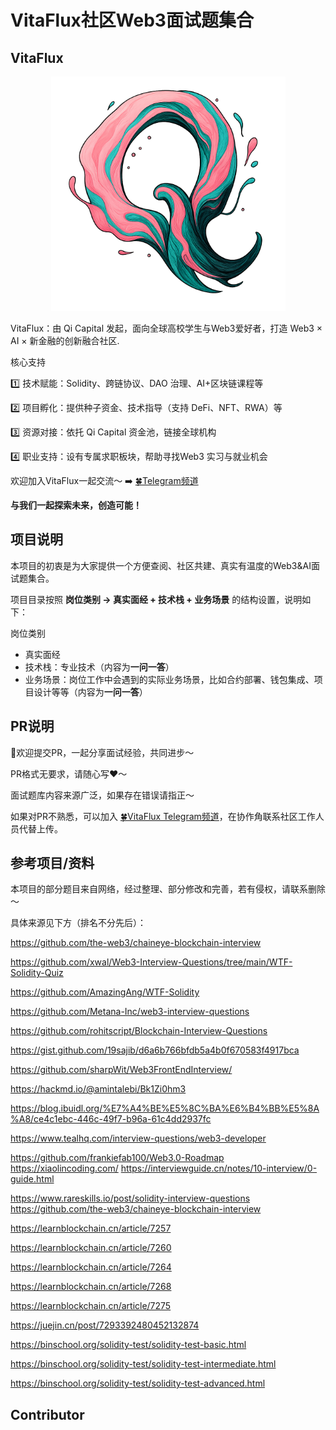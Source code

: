 # VitaFlux社区Web3面试题集合



## VitaFlux

<div align=center><img src="0.Image/VitaFluxLogo.png" alt="VitaFlux" width="375" /></div>



VitaFlux：由 Qi Capital 发起，面向全球高校学生与Web3爱好者，打造 Web3 × AI × 新金融的创新融合社区. 

核心支持 

1️⃣ 技术赋能：Solidity、跨链协议、DAO 治理、AI+区块链课程等

2️⃣ 项目孵化：提供种子资金、技术指导（支持 DeFi、NFT、RWA）等 

3️⃣ 资源对接：依托 Qi Capital 资金池，链接全球机构 

4️⃣ 职业支持：设有专属求职板块，帮助寻找Web3 实习与就业机会

欢迎加入VitaFlux一起交流～ ➡️ [🍀Telegram频道](https://t.me/+04_gJoUytQo0MjBl)

**与我们一起探索未来，创造可能！**



## 项目说明

本项目的初衷是为大家提供一个方便查阅、社区共建、真实有温度的Web3&AI面试题集合。

项目目录按照 **岗位类别 -> 真实面经 + 技术栈 + 业务场景** 的结构设置，说明如下：

岗位类别

- 真实面经
- 技术栈：专业技术（内容为**一问一答**）
- 业务场景：岗位工作中会遇到的实际业务场景，比如合约部署、钱包集成、项目设计等等（内容为**一问一答**）



## PR说明

👏欢迎提交PR，一起分享面试经验，共同进步～

PR格式无要求，请随心写❤️～ 

面试题库内容来源广泛，如果存在错误请指正～

如果对PR不熟悉，可以加入 [🍀VitaFlux Telegram频道](https://t.me/+04_gJoUytQo0MjBl)，在协作角联系社区工作人员代替上传。



## 参考项目/资料

本项目的部分题目来自网络，经过整理、部分修改和完善，若有侵权，请联系删除～

具体来源见下方（排名不分先后）：

https://github.com/the-web3/chaineye-blockchain-interview

https://github.com/xwal/Web3-Interview-Questions/tree/main/WTF-Solidity-Quiz

https://github.com/AmazingAng/WTF-Solidity

https://github.com/Metana-Inc/web3-interview-questions

https://github.com/rohitscript/Blockchain-Interview-Questions

https://gist.github.com/19sajib/d6a6b766bfdb5a4b0f670583f4917bca

https://github.com/sharpWit/Web3FrontEndInterview/

https://hackmd.io/@amintalebi/Bk1Zi0hm3  

https://blog.ibuidl.org/%E7%A4%BE%E5%8C%BA%E6%B4%BB%E5%8A%A8/ce4c1ebc-446c-49f7-b96a-61c4dd2937fc

https://www.tealhq.com/interview-questions/web3-developer

https://github.com/frankiefab100/Web3.0-Roadmap https://xiaolincoding.com/ https://interviewguide.cn/notes/10-interview/0-guide.html

https://www.rareskills.io/post/solidity-interview-questions https://github.com/the-web3/chaineye-blockchain-interview

https://learnblockchain.cn/article/7257

https://learnblockchain.cn/article/7260

https://learnblockchain.cn/article/7264

https://learnblockchain.cn/article/7268

https://learnblockchain.cn/article/7275

https://juejin.cn/post/7293392480452132874

https://binschool.org/solidity-test/solidity-test-basic.html

https://binschool.org/solidity-test/solidity-test-intermediate.html

https://binschool.org/solidity-test/solidity-test-advanced.html

## Contributor

